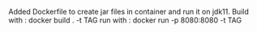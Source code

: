 Added Dockerfile to create jar files in container and run it on jdk11.
Build with : docker build . -t TAG
run with : docker run -p 8080:8080 -t TAG